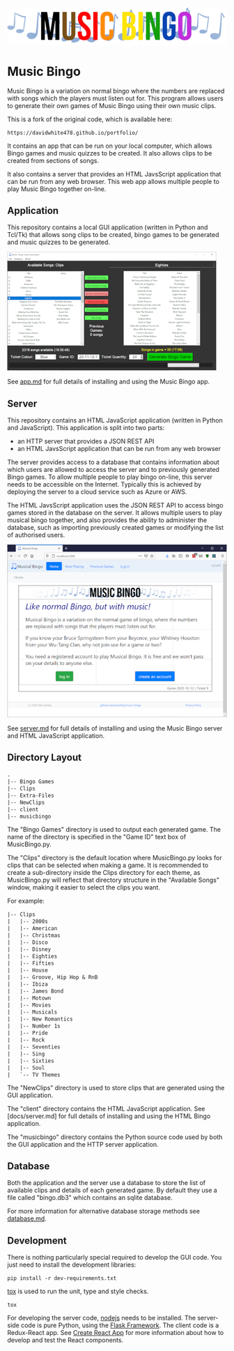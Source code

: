 ![Music Bingo Logo](docs/images/logo_banner.png?raw=true)

# Music Bingo

Music Bingo is a variation on normal bingo where the numbers are replaced
with songs which the players must listen out for. This program allows
users to generate their own games of Music Bingo using their own music
clips.

This is a fork of the original code, which is available here:

    https://davidwhite478.github.io/portfolio/

It contains an app that can be run on your local computer, which allows
Bingo games and music quizzes to be created. It also allows clips to be
created from sections of songs.

It also contains a server that provides an HTML JavsScript application
that can be run from any web browser. This web app allows multiple people
to play Music Bingo together on-line.

## Application

This repository contains a local GUI application (written in Python and
Tcl/Tk) that allows song clips to be created, bingo games to be generated
and music quizzes to be generated.

![Image of GUI application](docs/images/app.png?raw=true)

See [app.md](docs/app.md) for full details of installing and using the Music
Bingo app.

## Server

This repository contains an HTML JavaScript application (written in Python and
JavaScript). This application is split into two parts:

* an HTTP server that provides a JSON REST API
* an HTML JavsScript application that can be run from any web browser

The server provides access to a database that contains information about which
users are allowed to access the server and to previously generated Bingo games.
To allow multiple people to play bingo on-line, this server needs to be accessible
on the Internet. Typically this is achieved by deploying the server to a cloud
service such as Azure or AWS.

The HTML JavsScript application uses the JSON REST API to access bingo games
stored in the database on the server. It allows multiple users to play musical
bingo together, and also provides the ability to administer the database, such as
importing previously created games or modifying the list of authorised users.

![Image of HTML application](docs/images/server_login.png?raw=true)

See [server.md](docs/server.md) for full details of installing and using the Music
Bingo server and HTML JavaScript application.

## Directory Layout

    .
    |-- Bingo Games
    |-- Clips
    |-- Extra-Files
    |-- NewClips
    |-- client
    |-- musicbingo

The "Bingo Games" directory is used to output each generated game. The name
of the directory is specified in the "Game ID" text box of MusicBingo.py.

The "Clips" directory is the default location where MusicBingo.py looks for
clips that can be selected when making a game. It is recommended to create a
sub-directory inside the Clips directory for each theme, as MusicBingo.py will
reflect that directory structure in the "Available Songs" window, making it
easier to select the clips you want.

For example:

    |-- Clips
    |   |-- 2000s
    |   |-- American
    |   |-- Christmas
    |   |-- Disco
    |   |-- Disney
    |   |-- Eighties
    |   |-- Fifties
    |   |-- House
    |   |-- Groove, Hip Hop & RnB
    |   |-- Ibiza
    |   |-- James Bond
    |   |-- Motown
    |   |-- Movies
    |   |-- Musicals
    |   |-- New Romantics
    |   |-- Number 1s
    |   |-- Pride
    |   |-- Rock
    |   |-- Seventies
    |   |-- Sing
    |   |-- Sixties
    |   |-- Soul
    |   `-- TV Themes


The "NewClips" directory is used to store clips that are generated using
the GUI application.

The "client" directory contains the HTML JavaScript application. See
[docs/server.md] for full details of installing and using the HTML
Bingo application.

The "musicbingo" directory contains the Python source code used by both
the GUI application and the HTTP server application.

## Database

Both the application and the server use a database to store the list of
available clips and details of each generated game. By default they use
a file called "bingo.db3" which contains an sqlite database.

For more information for alternative database storage methods see
[database.md](docs/database.md).

## Development

There is nothing particularly special required to develop the GUI code. You
just need to install the development libraries:

    pip install -r dev-requirements.txt

[tox](https://pypi.org/project/tox/) is used to run the unit, type and style
checks.

    tox


For developing the server code, [nodejs](https://nodejs.org/en/) needs to
be installed. The server-side code is pure Python, using the
[Flask Framework](https://flask.palletsprojects.com/en/1.1.x/). The client
code is a Redux-React app.  See [Create React App](https://create-react-app.dev/)
for more information about how to develop and test the React components.
